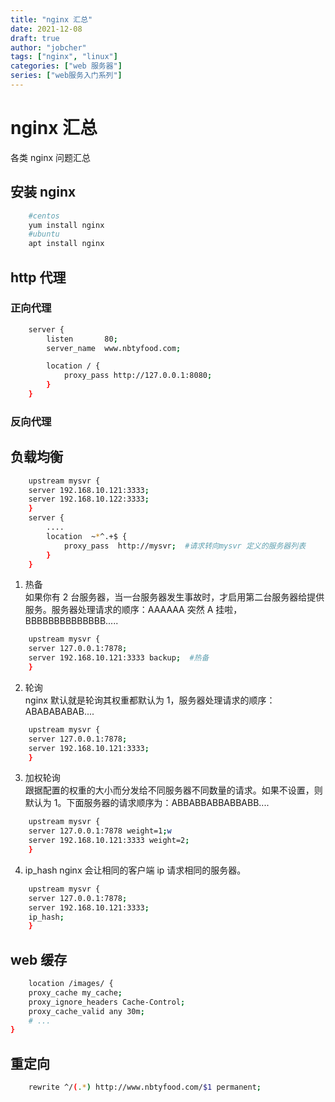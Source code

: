 ```yaml
---
title: "nginx 汇总"
date: 2021-12-08
draft: true
author: "jobcher"
tags: ["nginx", "linux"]
categories: ["web 服务器"]
series: ["web服务入门系列"]
---
```


# nginx 汇总

各类 nginx 问题汇总

## 安装 nginx

```sh
    #centos
    yum install nginx
    #ubuntu
    apt install nginx
```

## http 代理

### 正向代理

```sh
    server {
        listen       80;
        server_name  www.nbtyfood.com;

        location / {
            proxy_pass http://127.0.0.1:8080;
        }
    }
```

### 反向代理

## 负载均衡

```sh
    upstream mysvr {
    server 192.168.10.121:3333;
    server 192.168.10.122:3333;
    }
    server {
        ....
        location  ~*^.+$ {
            proxy_pass  http://mysvr;  #请求转向mysvr 定义的服务器列表
        }
    }
```

1. 热备  
   如果你有 2 台服务器，当一台服务器发生事故时，才启用第二台服务器给提供服务。服务器处理请求的顺序：AAAAAA 突然 A 挂啦，BBBBBBBBBBBBBB.....

```sh
    upstream mysvr {
    server 127.0.0.1:7878;
    server 192.168.10.121:3333 backup;  #热备
    }
```

2. 轮询  
   nginx 默认就是轮询其权重都默认为 1，服务器处理请求的顺序：ABABABABAB....

```sh
    upstream mysvr {
    server 127.0.0.1:7878;
    server 192.168.10.121:3333;
    }
```

3. 加权轮询  
   跟据配置的权重的大小而分发给不同服务器不同数量的请求。如果不设置，则默认为 1。下面服务器的请求顺序为：ABBABBABBABBABB....

```sh
    upstream mysvr {
    server 127.0.0.1:7878 weight=1;w
    server 192.168.10.121:3333 weight=2;
    }
```

4. ip_hash
   nginx 会让相同的客户端 ip 请求相同的服务器。

```sh
    upstream mysvr {
    server 127.0.0.1:7878;
    server 192.168.10.121:3333;
    ip_hash;
    }
```

## web 缓存

```sh
    location /images/ {
    proxy_cache my_cache;
    proxy_ignore_headers Cache-Control;
    proxy_cache_valid any 30m;
    # ...
}
```

## 重定向

```sh
    rewrite ^/(.*) http://www.nbtyfood.com/$1 permanent;
```
